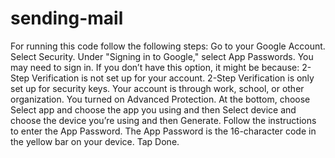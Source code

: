 # sending-mail
For running this code follow the following steps:
Go to your Google Account.
Select Security.
Under "Signing in to Google," select App Passwords. You may need to sign in. If you don’t have this option, it might be because:
2-Step Verification is not set up for your account.
2-Step Verification is only set up for security keys.
Your account is through work, school, or other organization.
You turned on Advanced Protection.
At the bottom, choose Select app and choose the app you using and then Select device and choose the device you’re using and then Generate.
Follow the instructions to enter the App Password. The App Password is the 16-character code in the yellow bar on your device.
Tap Done.
